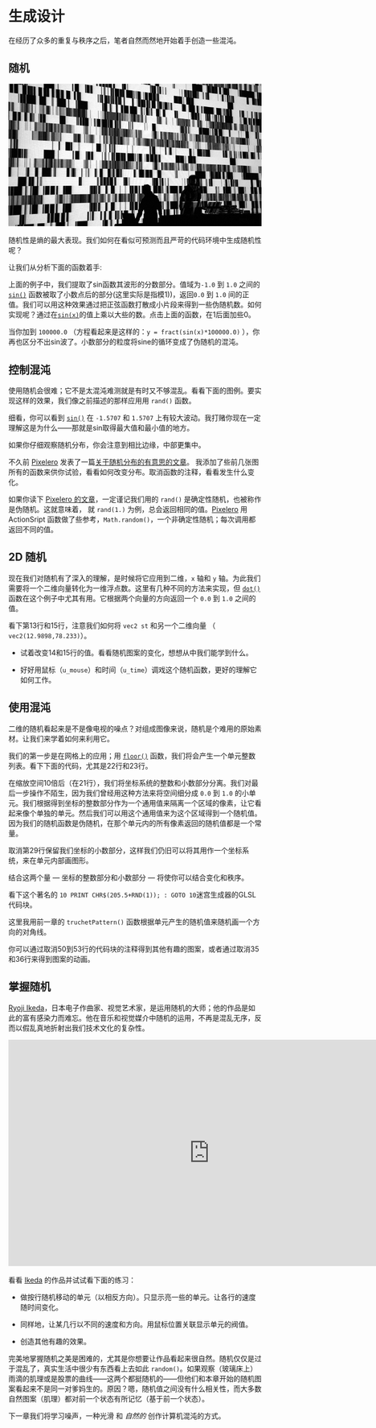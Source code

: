 # 生成设计

在经历了众多的重复与秩序之后，笔者自然而然地开始着手创造一些混沌。

## 随机

[![Ryoji Ikeda - test pattern (2008) ](ryoji-ikeda.jpg) ](http://www.ryojiikeda.com/project/testpattern/#testpattern_live_set)

随机性是熵的最大表现。我们如何在看似可预测而且严苛的代码环境中生成随机性呢？

让我们从分析下面的函数着手:

<div class="simpleFunction" data="y = fract(sin(x)*1.0);"></div>

上面的例子中，我们提取了sin函数其波形的分数部分。值域为```-1.0``` 到 ```1.0``` 之间的[```sin()```](../glossary/?search=sin) 函数被取了小数点后的部分(这里实际是指模1))，返回```0.0``` 到 ```1.0``` 间的正值。我们可以用这种效果通过把正弦函数打散成小片段来得到一些伪随机数。如何实现呢？通过在[```sin(x)```](../glossary/?search=sin)的值上乘以大些的数。点击上面的函数，在1后面加些0。

当你加到 ```100000.0``` （方程看起来是这样的：```y = fract(sin(x)*100000.0)``` ），你再也区分不出sin波了。小数部分的粒度将sine的循环变成了伪随机的混沌。

## 控制混沌

使用随机会很难；它不是太混沌难测就是有时又不够混乱。看看下面的图例。要实现这样的效果，我们像之前描述的那样应用用 ```rand()``` 函数。

细看，你可以看到 [```sin()```](../glossary/?search=sin) 在 ```-1.5707``` 和 ```1.5707``` 上有较大波动。我打赌你现在一定理解这是为什么——那就是sin取得最大值和最小值的地方。

如果你仔细观察随机分布，你会注意到相比边缘，中部更集中。

<div class="simpleFunction" data="y = rand(x);
//y = rand(x)*rand(x);
//y = sqrt(rand(x));
//y = pow(rand(x),5.);"></div>


不久前 [Pixelero](https://pixelero.wordpress.com) 发表了一篇[关于随机分布的有意思的文章](https://pixelero.wordpress.com/2008/04/24/various-functions-and-various-distributions-with-mathrandom/)。 我添加了些前几张图所有的函数来供你试验，看看如何改变分布。取消函数的注释，看看发生什么变化。

如果你读下 [Pixelero 的文章](https://pixelero.wordpress.com/2008/04/24/various-functions-and-various-distributions-with-mathrandom/)，一定谨记我们用的 ```rand()``` 是确定性随机，也被称作是伪随机。这就意味着， 就 ```rand(1.)``` 为例，总会返回相同的值。[Pixelero](https://pixelero.wordpress.com/2008/04/24/various-functions-and-various-distributions-with-mathrandom/) 用 ActionSript 函数做了些参考，```Math.random()```，一个非确定性随机；每次调用都返回不同的值。

## 2D 随机

现在我们对随机有了深入的理解，是时候将它应用到二维，```x``` 轴和 ```y``` 轴。为此我们需要将一个二维向量转化为一维浮点数。这里有几种不同的方法来实现，但 [```dot()```](../glossary/?search=dot) 函数在这个例子中尤其有用。它根据两个向量的方向返回一个 ```0.0``` 到 ```1.0``` 之间的值。

<div class="codeAndCanvas" data="2d-random.frag"></div>

看下第13行和15行，注意我们如何将 ```vec2 st``` 和另一个二维向量 （ ```vec2(12.9898,78.233)```）。

* 试着改变14和15行的值。看看随机图案的变化，想想从中我们能学到什么。

* 好好用鼠标（```u_mouse```）和时间（```u_time```）调戏这个随机函数，更好的理解它如何工作。

## 使用混沌

二维的随机看起来是不是像电视的噪点？对组成图像来说，随机是个难用的原始素材。让我们来学着如何来利用它。

我们的第一步是在网格上的应用；用 [```floor()```](../glossary/?search=floor) 函数，我们将会产生一个单元整数列表。看下下面的代码，尤其是22行和23行。

<div class="codeAndCanvas" data="2d-random-mosaic.frag"></div>

在缩放空间10倍后（在21行），我们将坐标系统的整数和小数部分分离。我们对最后一步操作不陌生，因为我们曾经用这种方法来将空间细分成 ```0.0``` 到 ```1.0``` 的小单元。我们根据得到坐标的整数部分作为一个通用值来隔离一个区域的像素，让它看起来像个单独的单元。然后我们可以用这个通用值来为这个区域得到一个随机值。因为我们的随机函数是伪随机，在那个单元内的所有像素返回的随机值都是一个常量。

取消第29行保留我们坐标的小数部分，这样我们仍旧可以将其用作一个坐标系统，来在单元内部画图形。

结合这两个量 — 坐标的整数部分和小数部分 — 将使你可以结合变化和秩序。

看下这个著名的 ```10 PRINT CHR$(205.5+RND(1)); : GOTO 10```迷宫生成器的GLSL代码块。

<div class="codeAndCanvas" data="2d-random-truchet.frag"></div>

这里我用前一章的 ```truchetPattern()``` 函数根据单元产生的随机值来随机画一个方向的对角线。

你可以通过取消50到53行的代码块的注释得到其他有趣的图案，或者通过取消35和36行来得到图案的动画。

## 掌握随机

[Ryoji Ikeda](http://www.ryojiikeda.com/)，日本电子作曲家、视觉艺术家，是运用随机的大师；他的作品是如此的富有感染力而难忘。他在音乐和视觉媒介中随机的运用，不再是混乱无序，反而以假乱真地折射出我们技术文化的复杂性。

<iframe src="https://player.vimeo.com/video/76813693?title=0&byline=0&portrait=0" width="800" height="450" frameborder="0" webkitallowfullscreen mozallowfullscreen allowfullscreen></iframe>

看看 [Ikeda](http://www.ryojiikeda.com/) 的作品并试试看下面的练习：

* 做按行随机移动的单元（以相反方向）。只显示亮一些的单元。让各行的速度随时间变化。

<a href="../edit.php#10/ikeda-00.frag"><canvas id="custom" class="canvas" data-fragment-url="ikeda-00.frag"  width="520px" height="200px"></canvas></a>

* 同样地，让某几行以不同的速度和方向。用鼠标位置关联显示单元的阀值。

<a href="../edit.php#10/ikeda-03.frag"><canvas id="custom" class="canvas" data-fragment-url="ikeda-03.frag"  width="520px" height="200px"></canvas></a>

* 创造其他有趣的效果。

<a href="../edit.php#10/ikeda-04.frag"><canvas id="custom" class="canvas" data-fragment-url="ikeda-04.frag"  width="520px" height="200px"></canvas></a>

完美地掌握随机之美是困难的，尤其是你想要让作品看起来很自然。随机仅仅是过于混乱了，真实生活中很少有东西看上去如此 ```random()```。如果观察（玻璃床上）雨滴的肌理或是股票的曲线——这两个都挺随机的——但他们和本章开始的随机图案看起来不是同一对爹妈生的。原因？嗯，随机值之间没有什么相关性，而大多数自然图案（肌理）都对前一个状态有所记忆（基于前一个状态）。

下一章我们将学习噪声，一种光滑 和 *自然的* 创作计算机混沌的方式。

